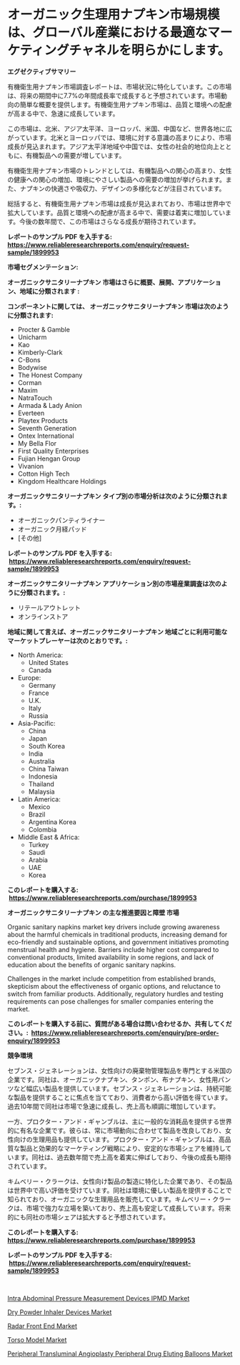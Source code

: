 <p><h1>オーガニック生理用ナプキン市場規模は、グローバル産業における最適なマーケティングチャネルを明らかにします。</h1></p><p><strong>エグゼクティブサマリー</strong></p>
<p><p>有機衛生用ナプキン市場調査レポートは、市場状況に特化しています。この市場は、将来の期間中に7.7%の年間成長率で成長すると予想されています。市場動向の簡単な概要を提供します。有機衛生用ナプキン市場は、品質と環境への配慮が高まる中で、急速に成長しています。</p><p>この市場は、北米、アジア太平洋、ヨーロッパ、米国、中国など、世界各地に広がっています。北米とヨーロッパでは、環境に対する意識の高まりにより、市場成長が見込まれます。アジア太平洋地域や中国では、女性の社会的地位向上とともに、有機製品への需要が増しています。</p><p>有機衛生用ナプキン市場のトレンドとしては、有機製品への関心の高まり、女性の健康への関心の増加、環境にやさしい製品への需要の増加が挙げられます。また、ナプキンの快適さや吸収力、デザインの多様化などが注目されています。</p><p>総括すると、有機衛生用ナプキン市場は成長が見込まれており、市場は世界中で拡大しています。品質と環境への配慮が高まる中で、需要は着実に増加しています。今後の数年間で、この市場はさらなる成長が期待されています。</p></p>
<p><strong>レポートのサンプル PDF を入手する: <a href="https://www.reliableresearchreports.com/enquiry/request-sample/1899953">https://www.reliableresearchreports.com/enquiry/request-sample/1899953</a></strong></p>
<p><strong>市場セグメンテーション:</strong></p>
<p><strong> オーガニックサニタリーナプキン 市場はさらに概要、展開、アプリケーション、地域に分類されます :</strong></p>
<p><strong>コンポーネントに関しては、 オーガニックサニタリーナプキン 市場は次のように分類されます: &nbsp;</strong></p>
<p><ul><li>Procter & Gamble</li><li>Unicharm</li><li>Kao</li><li>Kimberly-Clark</li><li>C-Bons</li><li>Bodywise</li><li>The Honest Company</li><li>Corman</li><li>Maxim</li><li>NatraTouch</li><li>Armada & Lady Anion</li><li>Everteen</li><li>Playtex Products</li><li>Seventh Generation</li><li>Ontex International</li><li>My Bella Flor</li><li>First Quality Enterprises</li><li>Fujian Hengan Group</li><li>Vivanion</li><li>Cotton High Tech</li><li>Kingdom Healthcare Holdings</li></ul></p>
<p><strong> オーガニックサニタリーナプキン タイプ別の市場分析は次のように分類されます。:</strong></p>
<p><ul><li>オーガニックパンティライナー</li><li>オーガニック月経パッド</li><li>[その他]</li></ul></p>
<p><strong>レポートのサンプル PDF を入手する: &nbsp;<a href="https://www.reliableresearchreports.com/enquiry/request-sample/1899953">https://www.reliableresearchreports.com/enquiry/request-sample/1899953</a></strong></p>
<p><strong> オーガニックサニタリーナプキン アプリケーション別の市場産業調査は次のように分類されます。:</strong></p>
<p><ul><li>リテールアウトレット</li><li>オンラインストア</li></ul></p>
<p><strong>地域に関して言えば、オーガニックサニタリーナプキン 地域ごとに利用可能なマーケットプレーヤーは次のとおりです。:</strong></p>
<p><ul>
    <li>
        North America:
        <ul>
            <li>United States</li>
            <li>Canada</li>
        </ul>
    </li>
    <li>
        Europe:
        <ul>
            <li>Germany</li>
            <li>France</li>
            <li>U.K.</li>
            <li>Italy</li>
            <li>Russia</li>
        </ul>
    </li>
    <li>
        Asia-Pacific:
        <ul>
            <li>China</li>
            <li>Japan</li>
            <li>South Korea</li>
            <li>India</li>
            <li>Australia</li>
            <li>China Taiwan</li>
            <li>Indonesia</li>
            <li>Thailand</li>
            <li>Malaysia</li>
        </ul>
    </li>
    <li>
        Latin America:
        <ul>
            <li>Mexico</li>
            <li>Brazil</li>
            <li>Argentina Korea</li>
            <li>Colombia</li>
        </ul>
    </li>
    <li>
        Middle East & Africa:
        <ul>
            <li>Turkey</li>
            <li>Saudi</li>
            <li>Arabia</li>
            <li>UAE</li>
            <li>Korea</li>
        </ul>
    </li>
    </ul></p>
<p><strong>このレポートを購入する: &nbsp;<a href="https://www.reliableresearchreports.com/purchase/1899953">https://www.reliableresearchreports.com/purchase/1899953</a></strong></p>
<p><strong>オーガニックサニタリーナプキン の主な推進要因と障壁 市場</strong></p>
<p><p>Organic sanitary napkins market key drivers include growing awareness about the harmful chemicals in traditional products, increasing demand for eco-friendly and sustainable options, and government initiatives promoting menstrual health and hygiene. Barriers include higher cost compared to conventional products, limited availability in some regions, and lack of education about the benefits of organic sanitary napkins.</p><p>Challenges in the market include competition from established brands, skepticism about the effectiveness of organic options, and reluctance to switch from familiar products. Additionally, regulatory hurdles and testing requirements can pose challenges for smaller companies entering the market.</p></p>
<p><strong>このレポートを購入する前に、質問がある場合は問い合わせるか、共有してください。:&nbsp; <a href="https://www.reliableresearchreports.com/enquiry/pre-order-enquiry/1899953">https://www.reliableresearchreports.com/enquiry/pre-order-enquiry/1899953</a></strong></p>
<p><strong>競争環境</strong></p>
<p><p>セブンス・ジェネレーションは、女性向けの廃棄物管理製品を専門とする米国の企業です。同社は、オーガニックナプキン、タンポン、布ナプキン、女性用パンツなど幅広い製品を提供しています。セブンス・ジェネレーションは、持続可能な製品を提供することに焦点を当てており、消費者から高い評価を得ています。過去10年間で同社は市場で急速に成長し、売上高も順調に増加しています。</p><p>一方、プロクター・アンド・ギャンブルは、主に一般的な消耗品を提供する世界的に有名な企業です。彼らは、常に市場動向に合わせて製品を改良しており、女性向けの生理用品も提供しています。プロクター・アンド・ギャンブルは、高品質な製品と効果的なマーケティング戦略により、安定的な市場シェアを維持しています。同社は、過去数年間で売上高を着実に伸ばしており、今後の成長も期待されています。</p><p>キムベリー・クラークは、女性向け製品の製造に特化した企業であり、その製品は世界中で高い評価を受けています。同社は環境に優しい製品を提供することで知られており、オーガニックな生理用品を販売しています。キムベリー・クラークは、市場で強力な立場を築いており、売上高も安定して成長しています。将来的にも同社の市場シェアは拡大すると予想されています。</p></p>
<p><strong>このレポートを購入する: &nbsp; <a href="https://www.reliableresearchreports.com/purchase/1899953">https://www.reliableresearchreports.com/purchase/1899953</a></strong></p>
<p><strong>レポートのサンプル PDF を入手する: &nbsp;<a href="https://www.reliableresearchreports.com/enquiry/request-sample/1899953">https://www.reliableresearchreports.com/enquiry/request-sample/1899953</a></strong><strong></strong></p>
<p>&nbsp;</p>
<p><p><a href="https://github.com/arionmp/Market-Research-Report-List-2/blob/main/intra-abdominal-pressure-measurement-devices-ipmd-market.md">Intra Abdominal Pressure Measurement Devices IPMD Market</a></p><p><a href="https://bubble-tree-ea4.notion.site/Dry-Powder-Inhaler-Devices-Market-Offer-Valuable-Insights-into-Market-Size-Market-Share-Market-Tre-3360074b73a84fffaca8d1b8ac9dbd73">Dry Powder Inhaler Devices Market</a></p><p><a href="https://view.publitas.com/reportprime-1/insights-into-radar-front-end-market-size-analysing-market-share-trends-and-growth-from-2024-to-2031/">Radar Front End Market</a></p><p><a href="https://github.com/markusgodoy/Market-Research-Report-List-2/blob/main/torso-model-market.md">Torso Model Market</a></p><p><a href="https://thundering-castanet-c65.notion.site/Peripheral-Transluminal-Angioplasty-Peripheral-Drug-Eluting-Balloons-Market-Research-Report-Provides-3dfdea7654e34525bd3766990a68701d">Peripheral Transluminal Angioplasty Peripheral Drug Eluting Balloons Market</a></p></p>